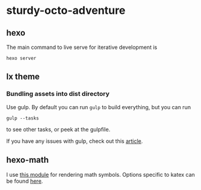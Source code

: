 # sturdy-octo-adventure

## hexo
The main command to live serve for iterative development is
```
hexo server
```

## lx theme

### Bundling assets into dist directory
Use gulp. By default you can run `gulp` to build everything, but you can run
```
gulp --tasks
```
to see other tasks, or peek at the gulpfile.

If you have any issues with gulp, check out this [article](https://gist.github.com/noraj/007a943dc781dc8dd3198a29205bae04).

## hexo-math
I use [this module](https://github.com/hexojs/hexo-math) for rendering math symbols. Options specific to katex can be found [here](https://katex.org/docs/options.html).